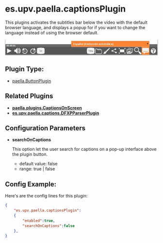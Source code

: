 # es.upv.paella.captionsPlugin

This plugins activates the subtitles bar below the video with the default browser language, and displays a popup for if you want to change the language instead of using the browser default.

![](images/captionsButtonPlugin.jpg)

## Plugin Type:
- [paella.ButtonPlugin](../developer/plugin_types.md)

## Related Plugins

- [**paella.plugins.CaptionsOnScreen**](paella.plugins.CaptionsOnScreen.md)
- [**es.upv.paella.captions.DFXPParserPlugin**](es.upv.paella.captions.DFXPParserPlugin.md)

## Configuration Parameters

* **searchOnCaptions**

	This option let the user search for captions on a pop-up interface above the plugin button.
	- default value: false
	- range: true | false


## Config Example:

Here's are the config  lines for this plugin:

```json
{
	"es.upv.paella.captionsPlugin":
	{
		"enabled":true,
		"searchOnCaptions":false
	},
}
```

